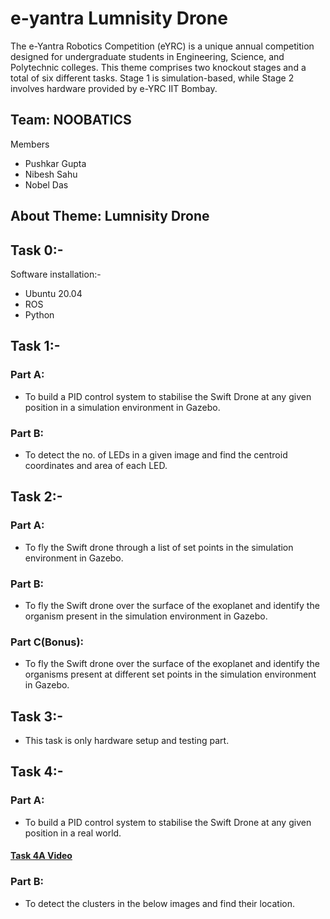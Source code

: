 # e-yantra Lumnisity Drone
The e-Yantra Robotics Competition (eYRC) is a unique annual competition designed for undergraduate students in Engineering, Science, and Polytechnic colleges. This theme comprises two knockout stages and a total of six different tasks. Stage 1 is simulation-based, while Stage 2 involves hardware provided by e-YRC IIT Bombay.

## Team: NOOBATICS
Members
- Pushkar Gupta
- Nibesh Sahu
- Nobel Das
## About Theme: Lumnisity Drone

## Task 0:-
Software installation:-
- Ubuntu 20.04
- ROS
- Python
## Task 1:-
### Part A:
- To build a PID control system to stabilise the Swift Drone at any given position in a simulation environment in Gazebo.
### Part B:
- To detect the no. of LEDs in a given image and find the centroid coordinates and area of each LED.
## Task 2:-
### Part A:
- To fly the Swift drone through a list of set points in the simulation environment in Gazebo. 
### Part B:
- To fly the Swift drone over the surface of the exoplanet and identify the organism present in the simulation environment in Gazebo.
### Part C(Bonus):
- To fly the Swift drone over the surface of the exoplanet and identify the organisms present at different set points in the simulation environment in Gazebo.
## Task 3:-
- This task is only hardware setup and testing part.
## Task 4:-
### Part A:
- To build a PID control system to stabilise the Swift Drone at any given position in a real world.
#### [Task 4A Video](https://www.youtube.com/watch?v=uVRPlGGB7uY)
### Part B:
- To detect the clusters in the below images and find their location.
